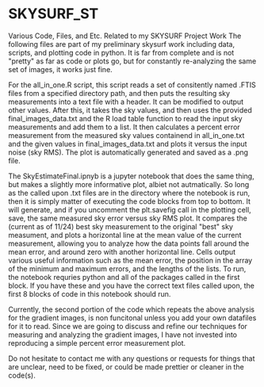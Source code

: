 # SKYSURF_ST
Various Code, Files, and Etc. Related to my SKYSURF Project Work
The following files are part of my preliminary skysurf work including data, scripts, and plotting code in python. It is far from complete and is not "pretty"
as far as code or plots go, but for constantly re-analyzing the same set of images, it works just fine.



For the all_in_one.R script, this script reads a set of consitently named .FTIS files from a specified directory path, and then puts the resulting sky measurements into a text file with a header. It can be modified to output other values. After this, it takes the sky values, and then uses the provided final_images_data.txt and the R load table function to read the input sky measurements and add them to a list. It then calculates a percent error measurement from the measured sky values containend in all_in_one.txt and the given values in final_images_data.txt and plots it versus the input noise (sky RMS). The plot is automatically generated and saved as a .png file.


The SkyEstimateFinal.ipnyb is a jupyter notebook that does the same thing, but makes a slightly more informative plot, albiet not autmatically. So long as the called upon .txt files are in the directory where the notebook is run, then it is simply matter of executing the code blocks from top to bottom. It will generate, and if you uncomment the plt.savefig call in the plotting cell, save, the same measured sky error versus sky RMS plot. It compares the (current as of 11/24) best sky measurement to the original "best" sky measument, and plots a horizontal line at the mean value of the current measurement, allowing you to analyze how the data points fall around the mean error, and around zero with another horizontal line. Cells output various useful information such as the mean error, the position in the array of the minimum and maximum errors, and the lengths of the lists. To run, the notebook requries python and all of the packages called in the first block. If you have these and you have the correct text files called upon, the first 8 blocks of code in this notebook should run.

Currently, the second portion of the code which repeats the above analysis for the gradient images, is non funcitonal unless you add your own datafiles for it to read. Since we are going to discuss and refine our techniques for measuring and analyzing the gradient images, I have not invested into reproducing a simple percent error measurement plot.

Do not hesitate to contact me with any questions or requests for things that are unclear, need to be fixed, or could be made prettier or cleaner in the code(s).

